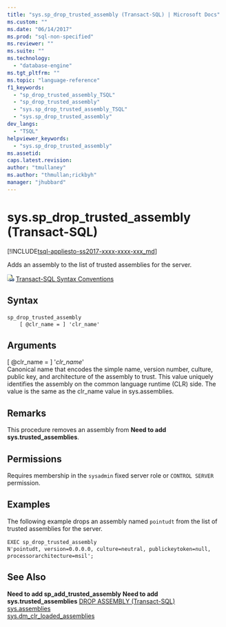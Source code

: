 ```yaml
---
title: "sys.sp_drop_trusted_assembly (Transact-SQL) | Microsoft Docs"
ms.custom: ""
ms.date: "06/14/2017"
ms.prod: "sql-non-specified"
ms.reviewer: ""
ms.suite: ""
ms.technology: 
  - "database-engine"
ms.tgt_pltfrm: ""
ms.topic: "language-reference"
f1_keywords: 
  - "sp_drop_trusted_assembly_TSQL"
  - "sp_drop_trusted_assembly"
  - "sys.sp_drop_trusted_assembly_TSQL"
  - "sys.sp_drop_trusted_assembly"
dev_langs: 
  - "TSQL"
helpviewer_keywords: 
  - "sys.sp_drop_trusted_assembly"
ms.assetid: 
caps.latest.revision: 
author: "tmullaney"
ms.author: "thmullan;rickbyh"
manager: "jhubbard"
---
```

# sys.sp_drop_trusted_assembly (Transact-SQL)  
[!INCLUDE[tsql-appliesto-ss2017-xxxx-xxxx-xxx_md](../../includes/tsql-appliesto-ss2017-xxxx-xxxx-xxx-md.md)]

Adds an assembly to the list of trusted assemblies for the server.

 ![Topic link icon](../../database-engine/configure-windows/media/topic-link.gif "Topic link icon") [Transact-SQL Syntax Conventions](../../t-sql/language-elements/transact-sql-syntax-conventions-transact-sql.md)  


## Syntax
```  
sp_drop_trusted_assembly 
    [ @clr_name = ] 'clr_name'
```  

## Arguments

[ @clr_name = ] '*clr_name*'  
Canonical name that encodes the simple name, version number, culture, public key, and architecture of the assembly to trust. This value uniquely identifies the assembly on the common language runtime (CLR) side. The value is the same as the clr_name value in sys.assemblies.

## Remarks  

This procedure removes an assembly from **Need to add sys.trusted_assemblies**.

## Permissions

Requires membership in the `sysadmin` fixed server role or `CONTROL SERVER` permission.

## Examples  

The following example drops an assembly named `pointudt` from the list of trusted assemblies for the server.  

```  
EXEC sp_drop_trusted_assembly 
N'pointudt, version=0.0.0.0, culture=neutral, publickeytoken=null, processorarchitecture=msil'; 
```  

## See Also  
  **Need to add sp_add_trusted_assembly**
  **Need to add sys.trusted_assemblies**
  [DROP ASSEMBLY &#40;Transact-SQL&#41;](../../t-sql/statements/drop-assembly-transact-sql.md)  
  [sys.assemblies](../../t-sql/statements/sys-assemblies-transact-sql.md)  
  [sys.dm_clr_loaded_assemblies](../../sql/relational-databases/system-dynamic-management-views/sys-dm-clr-loaded-assemblies-transac.md)  


